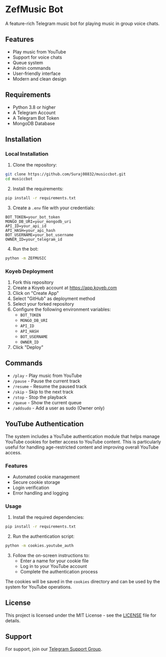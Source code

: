 # ZefMusic Bot

A feature-rich Telegram music bot for playing music in group voice chats.

## Features

- Play music from YouTube
- Support for voice chats
- Queue system
- Admin commands
- User-friendly interface
- Modern and clean design

## Requirements

- Python 3.8 or higher
- A Telegram Account
- A Telegram Bot Token
- MongoDB Database

## Installation

### Local Installation

1. Clone the repository:
```bash
git clone https://github.com/Suraj08832/musiccbot.git
cd musiccbot
```

2. Install the requirements:
```bash
pip install -r requirements.txt
```

3. Create a `.env` file with your credentials:
```env
BOT_TOKEN=your_bot_token
MONGO_DB_URI=your_mongodb_uri
API_ID=your_api_id
API_HASH=your_api_hash
BOT_USERNAME=your_bot_username
OWNER_ID=your_telegram_id
```

4. Run the bot:
```bash
python -m ZEFMUSIC
```

### Koyeb Deployment

1. Fork this repository
2. Create a Koyeb account at https://app.koyeb.com
3. Click on "Create App"
4. Select "GitHub" as deployment method
5. Select your forked repository
6. Configure the following environment variables:
   - `BOT_TOKEN`
   - `MONGO_DB_URI`
   - `API_ID`
   - `API_HASH`
   - `BOT_USERNAME`
   - `OWNER_ID`
7. Click "Deploy"

## Commands

- `/play` - Play music from YouTube
- `/pause` - Pause the current track
- `/resume` - Resume the paused track
- `/skip` - Skip to the next track
- `/stop` - Stop the playback
- `/queue` - Show the current queue
- `/addsudo` - Add a user as sudo (Owner only)

## YouTube Authentication

The system includes a YouTube authentication module that helps manage YouTube cookies for better access to YouTube content. This is particularly useful for handling age-restricted content and improving overall YouTube access.

### Features
- Automated cookie management
- Secure cookie storage
- Login verification
- Error handling and logging

### Usage
1. Install the required dependencies:
```bash
pip install -r requirements.txt
```

2. Run the authentication script:
```bash
python -m cookies.youtube_auth
```

3. Follow the on-screen instructions to:
   - Enter a name for your cookie file
   - Log in to your YouTube account
   - Complete the authentication process

The cookies will be saved in the `cookies` directory and can be used by the system for YouTube operations.

## License

This project is licensed under the MIT License - see the [LICENSE](LICENSE) file for details.

## Support

For support, join our [Telegram Support Group](https://t.me/zefronmusic). 